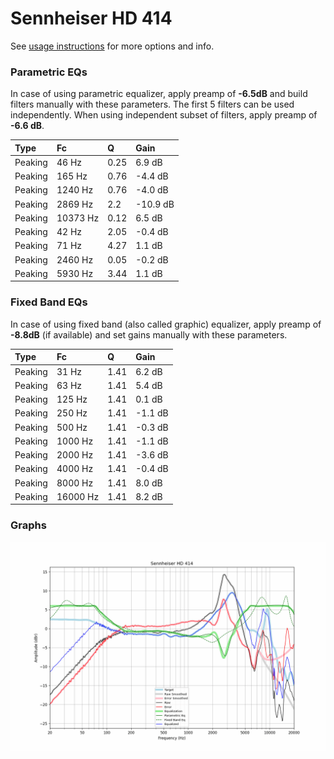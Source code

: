 # Sennheiser HD 414
See [usage instructions](https://github.com/jaakkopasanen/AutoEq#usage) for more options and info.

### Parametric EQs
In case of using parametric equalizer, apply preamp of **-6.5dB** and build filters manually
with these parameters. The first 5 filters can be used independently.
When using independent subset of filters, apply preamp of **-6.6 dB**.

| Type    | Fc       |    Q | Gain     |
|:--------|:---------|:-----|:---------|
| Peaking | 46 Hz    | 0.25 | 6.9 dB   |
| Peaking | 165 Hz   | 0.76 | -4.4 dB  |
| Peaking | 1240 Hz  | 0.76 | -4.0 dB  |
| Peaking | 2869 Hz  | 2.2  | -10.9 dB |
| Peaking | 10373 Hz | 0.12 | 6.5 dB   |
| Peaking | 42 Hz    | 2.05 | -0.4 dB  |
| Peaking | 71 Hz    | 4.27 | 1.1 dB   |
| Peaking | 2460 Hz  | 0.05 | -0.2 dB  |
| Peaking | 5930 Hz  | 3.44 | 1.1 dB   |

### Fixed Band EQs
In case of using fixed band (also called graphic) equalizer, apply preamp of **-8.8dB**
(if available) and set gains manually with these parameters.

| Type    | Fc       |    Q | Gain    |
|:--------|:---------|:-----|:--------|
| Peaking | 31 Hz    | 1.41 | 6.2 dB  |
| Peaking | 63 Hz    | 1.41 | 5.4 dB  |
| Peaking | 125 Hz   | 1.41 | 0.1 dB  |
| Peaking | 250 Hz   | 1.41 | -1.1 dB |
| Peaking | 500 Hz   | 1.41 | -0.3 dB |
| Peaking | 1000 Hz  | 1.41 | -1.1 dB |
| Peaking | 2000 Hz  | 1.41 | -3.6 dB |
| Peaking | 4000 Hz  | 1.41 | -0.4 dB |
| Peaking | 8000 Hz  | 1.41 | 8.0 dB  |
| Peaking | 16000 Hz | 1.41 | 8.2 dB  |

### Graphs
![](./Sennheiser%20HD%20414.png)